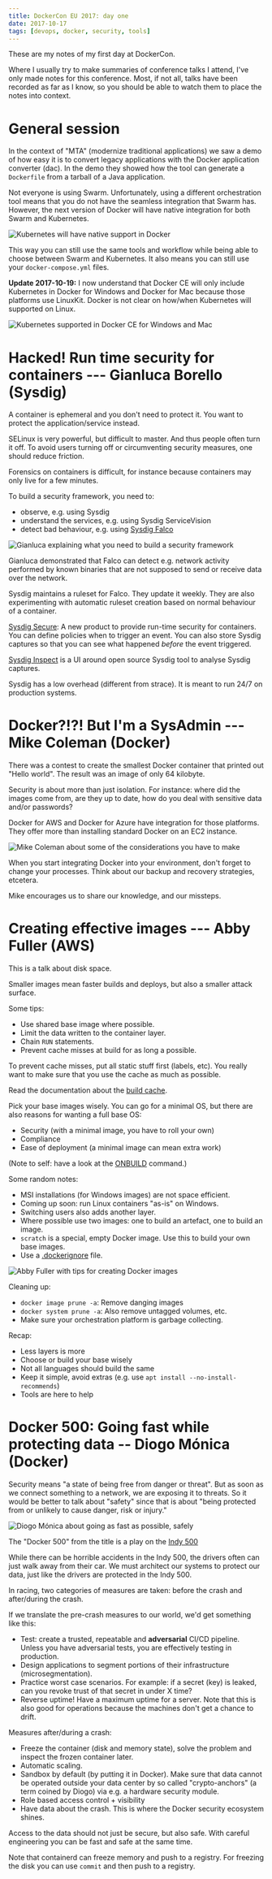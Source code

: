 ```yaml
---
title: DockerCon EU 2017: day one
date: 2017-10-17
tags: [devops, docker, security, tools]
---
```


These are my notes of my first day at DockerCon.

Where I usually try to make summaries of conference talks I attend,
I've only made notes for this conference. Most, if not all, talks have
been recorded as far as I know, so you should be able to watch them to
place the notes into context.

# General session

In the context of "MTA" (modernize traditional applications) we saw a
demo of how easy it is to convert legacy applications with the Docker
application converter (dac). In the demo they showed how the tool can
generate a `Dockerfile` from a tarball of a Java application.

Not everyone is using Swarm. Unfortunately, using a different
orchestration tool means that you do not have the seamless integration
that Swarm has. However, the next version of Docker will have native
integration for both Swarm and Kubernetes.

![Kubernetes will have native support in Docker](/images/dockerconeu17_native_kubernetes.jpg)

This way you can still use the same tools and workflow while being
able to choose between Swarm and Kubernetes. It also means you can
still use your `docker-compose.yml` files.

**Update 2017-10-19:** I now understand that Docker CE will only
include Kubernetes in Docker for Windows and Docker for Mac because
those platforms use LinuxKit. Docker is not clear on how/when
Kubernetes will supported on Linux.

![Kubernetes supported in Docker CE for Windows and Mac](/images/dockerconeu17_kubernetes_win_mac.jpg)


# Hacked! Run time security for containers --- Gianluca Borello (Sysdig)

A container is ephemeral and you don't need to protect it. You want
to protect the application/service instead.

SELinux is very powerful, but difficult to master. And thus people
often turn it off. To avoid users turning off or circumventing
security measures, one should reduce friction.

Forensics on containers is difficult, for instance because containers
may only live for a few minutes.

To build a security framework, you need to:

  - observe, e.g. using Sysdig
  - understand the services, e.g. using Sysdig ServiceVision
  - detect bad behaviour, e.g. using [Sysdig Falco](https://www.sysdig.org/falco/)

![Gianluca explaining what you need to build a security framework](/images/dockerconeu17_gianluca_borello.jpg)

Gianluca demonstrated that Falco can detect e.g. network activity
performed by known binaries that are not supposed to send or receive
data over the network.


Sysdig maintains a ruleset for Falco. They update it weekly.  They are
also experimenting with automatic ruleset creation based on normal
behaviour of a container.

[Sysdig Secure](https://sysdig.com/product/secure/): A new product to
provide run-time security for containers. You can define policies when
to trigger an event. You can also store Sysdig captures so that you
can see what happened _before_ the event triggered.

[Sysdig Inspect](https://sysdig.com/blog/sysdig-inspect/) is a UI
around open source Sysdig tool to analyse Sysdig captures.


Sysdig has a low overhead (different from strace). It is meant to run
24/7 on production systems.


# Docker?!?! But I'm a SysAdmin --- Mike Coleman (Docker)

There was a contest to create the smallest Docker container that
printed out "Hello world". The result was an image of only 64
kilobyte.

Security is about more than just isolation. For instance: where did
the images come from, are they up to date, how do you deal with
sensitive data and/or passwords?

Docker for AWS and Docker for Azure have integration for those
platforms. They offer more than installing standard Docker on an
EC2 instance.

![Mike Coleman about some of the considerations you have to make](/images/dockerconeu17_mike_coleman.jpg)

When you start integrating Docker into your environment, don't forget
to change your processes. Think about our backup and recovery
strategies, etcetera.

Mike encourages us to share our knowledge, and our missteps.


# Creating effective images --- Abby Fuller (AWS)

This is a talk about disk space.

Smaller images mean faster builds and deploys, but also a smaller
attack surface.

Some tips:

  - Use shared base image where possible.
  - Limit the data written to the container layer.
  - Chain `RUN` statements.
  - Prevent cache misses at build for as long a possible.

To prevent cache misses, put all static stuff first (labels, etc). You
really want to make sure that you use the cache as much as possible.

Read the documentation about the [build cache](https://docs.docker.com/engine/userguide/eng-image/dockerfile_best-practices/#build-cache).

Pick your base images wisely. You can go for a minimal OS, but there
are also reasons for wanting a full base OS:

  - Security (with a minimal image, you have to roll your own)
  - Compliance
  - Ease of deployment (a minimal image can mean extra work)

(Note to self: have a look at the
[ONBUILD](https://docs.docker.com/engine/reference/builder/#onbuild)
command.)

Some random notes:

  - MSI installations (for Windows images) are not space efficient.
  - Coming up soon: run Linux containers "as-is" on Windows.
  - Switching users also adds another layer.
  - Where possible use two images: one to build an artefact, one to build an image.
  - `scratch` is a special, empty Docker image. Use this to build your own base images.
  - Use a [.dockerignore](https://docs.docker.com/engine/reference/builder/#dockerignore-file) file.

![Abby Fuller with tips for creating Docker images](/images/dockerconeu17_abby_fuller.jpg)

Cleaning up:

  - `docker image prune -a`: Remove danging images
  - `docker system prune -a`: Also remove untagged volumes, etc.
  - Make sure your orchestration platform is garbage collecting.

Recap:

  - Less layers is more
  - Choose or build your base wisely
  - Not all languages should build the same
  - Keep it simple, avoid extras (e.g. use `apt install --no-install-recommends`)
  - Tools are here to help


# Docker 500: Going fast while protecting data -- Diogo Mónica (Docker)

Security means "a state of being free from danger or threat". But as
soon as we connect something to a network, we are exposing it to
threats. So it would be better to talk about "safety" since that is
about "being protected from or unlikely to cause danger, risk or
injury."

![Diogo Mónica about going as fast as possible, safely](/images/dockerconeu17_diogo_monica.jpg)

The "Docker 500" from the title is a play on the [Indy 500](https://en.wikipedia.org/wiki/Indianapolis_500)

While there can be horrible accidents in the Indy 500, the drivers
often can just walk away from their car. We must architect our systems
to protect our data, just like the drivers are protected in the Indy
500.

In racing, two categories of measures are taken: before the crash and
after/during the crash.

If we translate the pre-crash measures to our world, we'd get
something like this:

  - Test: create a trusted, repeatable and **adversarial** CI/CD
    pipeline. Unless you have adversarial tests, you are effectively
    testing in production.
  - Design applications to segment portions of their infrastructure
    (microsegmentation).
  - Practice worst case scenarios. For example: if a secret (key) is
    leaked, can you revoke trust of that secret in under X time?
  - Reverse uptime! Have a maximum uptime for a server. Note that this
    is also good for operations because the machines don't get a
    chance to drift.

Measures after/during a crash:

  - Freeze the container (disk and memory state), solve the problem
    and inspect the frozen container later.
  - Automatic scaling.
  - Sandbox by default (by putting it in Docker).  Make sure that data
    cannot be operated outside your data center by so called
    "crypto-anchors" (a term coined by Diogo) via e.g. a hardware
    security module.
  - Role based access control + visibility
  - Have data about the crash. This is where the Docker security
    ecosystem shines.

Access to the data should not just be secure, but also safe. With careful
engineering you can be fast and safe at the same time.

Note that containerd can freeze memory and push to a registry. For
freezing the disk you can use `commit` and then push to a registry.
